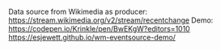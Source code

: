 Data source from Wikimedia as producer: https://stream.wikimedia.org/v2/stream/recentchange 
Demo: https://codepen.io/Krinkle/pen/BwEKgW?editors=1010 https://esjewett.github.io/wm-eventsource-demo/
